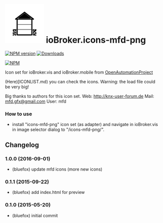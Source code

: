 ![Logo](admin/icons-mfd-png.png)
ioBroker.icons-mfd-png
=================

[![NPM version](http://img.shields.io/npm/v/iobroker.icons-mfd-png.png)](https://www.npmjs.com/package/iobroker.icons-mfd-png)
[![Downloads](https://img.shields.io/npm/dm/iobroker.icons-mfd-png.png)](https://www.npmjs.com/package/iobroker.icons-mfd-png)

[![NPM](https://nodei.co/npm/iobroker.icons-mfd-png.png?downloads=true)](https://nodei.co/npm/iobroker.icons-mfd-png/)

Icon set for ioBroker.vis and ioBroker.mobile from [OpenAutomationProject](https://github.com/OpenAutomationProject/knx-uf-iconset)

(Here)[ICONLIST.md) you can check the icons. Warning: the load file could be very big!

Big thanks to authors for this icon set.
Web:  http://knx-user-forum.de
Mail: mfd.gfx@gmail.com
User: mfd

### How to use
- install "icons-mfd-png" icon set (as adapter) and navigate in ioBroker.vis in image selector dialog to "/icons-mfd-png/".

## Changelog
### 1.0.0 (2016-09-01)
* (bluefox) update mfd icons (more new icons)

### 0.1.1 (2015-09-22)
* (bluefox) add index.html for preview

### 0.1.0 (2015-05-20)
* (bluefox) initial commit


